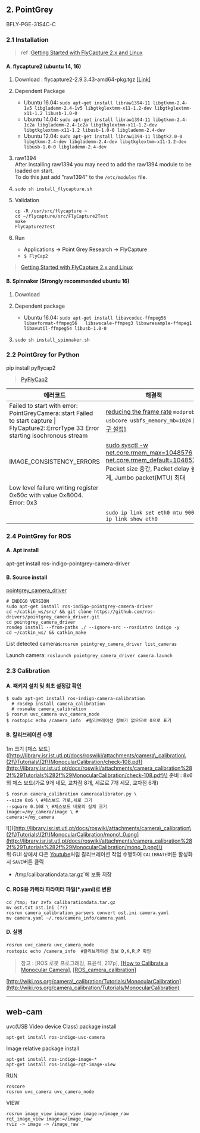## 2. PointGrey

BFLY-PGE-31S4C-C

### 2.1 Installation

> ref :[Getting Started with FlyCapture 2.x and Linux](https://www.ptgrey.com/KB/10548)


#### A. flycapture2 (ubuntu 14, 16)

1. Download : flycapture2-2.9.3.43-amd64-pkg.tgz [\[Link\]](https://www.ptgrey.com/support/downloads)

2. Dependent Package

   * Ubuntu 16.04: `sudo apt-get install libraw1394-11 libgtkmm-2.4-1v5 libglademm-2.4-1v5 libgtkglextmm-x11-1.2-dev libgtkglextmm-x11-1.2 libusb-1.0-0`
   * Ubuntu 14.04: `sudo apt-get install libraw1394-11 libgtkmm-2.4-1c2a libglademm-2.4-1c2a libgtkglextmm-x11-1.2-dev libgtkglextmm-x11-1.2 libusb-1.0-0 libglademm-2.4-dev`
   * Ubuntu 12.04: `sudo apt-get install libraw1394-11 libgtk2.0-0 libgtkmm-2.4-dev libglademm-2.4-dev libgtkglextmm-x11-1.2-dev libusb-1.0-0 libglademm-2.4-dev`

3. raw1394  
   After installing raw1394 you may need to add the raw1394 module to be loaded on start.  
   To do this just add "raw1394" to the `/etc/modules` file.

4. `sudo sh install_flycapture.sh`

5. Validation

   ```
   cp -R /usr/src/flycapture ~
   cd ~/flycapture/src/FlyCapture2Test
   make
   FlyCapture2Test
   ```

6. Run

   * Applications -&gt; Point Grey Research -&gt; FlyCapture
   * `$ FlyCap2`

> [Getting Started with FlyCapture 2.x and Linux](https://www.ptgrey.com/tan/10548)

#### B. Spinnaker (Strongly recommended ubuntu 16)

1. Download

2. Dependent package 
   * Ubuntu 16.04: `sudo apt-get install libavcodec-ffmpeg56 libavformat-ffmpeg56   libswscale-ffmpeg3 libswresample-ffmpeg1 libavutil-ffmpeg54 libusb-1.0-0`
   
4. `sudo sh install_spinnaker.sh`


### 2.2 PointGrey for Python

pip install pyflycap2

> [PyFlyCap2](https://matham.github.io/pyflycap2/index.html)


|에러코드|해결책|
|-|-|
|Failed to start with error: PointGreyCamera::start Failed to start capture \| FlyCapture2::ErrorType 33 Error starting isochronous stream|[reducing the frame rate](https://stackoverflow.com/questions/12070778/trouble-in-driving-point-grey-grasshoper-cameras) `modprobe usbcore usbfs_memory_mb=1024` [[영구 설정]](https://stackoverflow.com/questions/43297480/failed-isochronous-start-error-0x2-when-starting-reading-from-2-cameras-ptgre)|
|IMAGE\_CONSISTENCY\_ERRORS|[sudo sysctl -w net.core.rmem\_max=1048576 net.core.rmem\_default=1048576](http://www.ptgrey.com/KB/10016), Packet size 중간, Packet delay 높게, Jumbo packet\(MTU\) 최대|
|Low level failure writing register 0x60c with value 0x8004. Error: 0x3||
||`sudo ip link set eth0 mtu 9000`& `ip link show eth0`|

### 2.4 PointGrey for ROS

#### A. Apt install

apt-get install ros-indigo-pointgrey-camera-driver

#### B. Source install

[pointgrey\_camera\_driver](http://wiki.ros.org/pointgrey_camera_driver)

```
# INDIGO VERSION
sudo apt-get install ros-indigo-pointgrey-camera-driver
cd ~/catkin_ws/src/ && git clone https://github.com/ros-drivers/pointgrey_camera_driver.git
cd pointgrey_camera_driver
rosdep install --from-paths ./ --ignore-src --rosdistro indigo -y
cd ~/catkin_ws/ && catkin_make
```

List detected cameras:`rosrun pointgrey_camera_driver list_cameras`

Launch camera: `roslaunch pointgrey_camera_driver camera.launch`

### 2.3 Calibration

#### A. 패키지 설치 및 최초 설정값 확인

```
$ sudo apt-get install ros-indigo-camera-calibration
  # rosdep install camera_calibration
  # rosmake camera_calibration
$ rosrun uvc_camera uvc_camera_node
$ rostopic echo /camera_info  #칼리브레이션 정보가 없으므로 0으로 표기
```

#### B. 칼리브레이션 수행

1m 크기 \[체스 보드\]\([http://library.isr.ist.utl.pt/docs/roswiki/attachments/camera\_calibration\(2f\)Tutorials\(2f\)MonocularCalibration/check-108.pdf](http://library.isr.ist.utl.pt/docs/roswiki/attachments/camera_calibration%282f%29Tutorials%282f%29MonocularCalibration/check-108.pdf)\) 준비 : 8x6의 체스 보드\(가로 9개 네모, 교차점 8개, 세로로 7개 세모, 교차점 6개\)

```
$ rosrun camera_calibration cameracalibrator.py \
--size 8x6 \ #체스보드 가로,세로 크기
--square 0.108 \ #체스보드 네모의 실체 크기 
image:=/my_camera/image \ # 
camera:=/my_camera
```

!\[\]\([http://library.isr.ist.utl.pt/docs/roswiki/attachments/camera\_calibration\(2f\)Tutorials\(2f\)MonocularCalibration/mono\_0.png](http://library.isr.ist.utl.pt/docs/roswiki/attachments/camera_calibration%282f%29Tutorials%282f%29MonocularCalibration/mono_0.png)\)  
위 GUI 상에서 다은 [Youtube](https://www.youtube.com/watch?v=yAYqt3RpT6c)처럼 칼리브레이션 작업 수행하여 `CALIBRATE`버튼 활성화 시 `SAVE`버튼 클릭

* /tmp/calibarationdata.tar.gz\`에 보통 저장 

#### C. ROS용 카메라 파라미터 파일\(\*.yaml\)로 변환

```
cd /tmp; tar zvfx calibarationdata.tar.gz
mv ost.txt ost.ini (??)
rosrun camera_calibration_parsers convert ost.ini camera.yaml
mv camera.yaml ~/.ros/camera_info/camera.yaml
```

#### D. 실행

```
rosrun uvc_camera uvc_camera_node
rostopic echo /camera_info  #칼리브레이션 정보 D,K,R,P 확인
```

> 참고 : \[ROS 로봇 프로그래밍, 표윤석, 217p\], [\[How to Calibrate a Monocular Camera\]](http://wiki.ros.org/camera_calibration/Tutorials/MonocularCalibration), [\[ROS\_camera\_calibration\]](http://wiki.ros.org/camera_calibration)

[http://wiki.ros.org/camera\_calibration/Tutorials/MonocularCalibration](http://wiki.ros.org/camera_calibration/Tutorials/MonocularCalibration)

---

## web-cam

uvc\(USB Video device Class\) package install

```
apt-get install ros-indigo-uvc-camera
```

Image relative package install

```
apt-get install ros-indigo-image-*
apt-get install ros-indigo-rqt-image-view
```

RUN

```
roscore
rosrun uvc_camera uvc_camera_node
```

VIEW

```
rosrun image_view image_view image:=/image_raw
rqt_image_view image:=/image_raw
rviz -> image -> /image_raw
```



